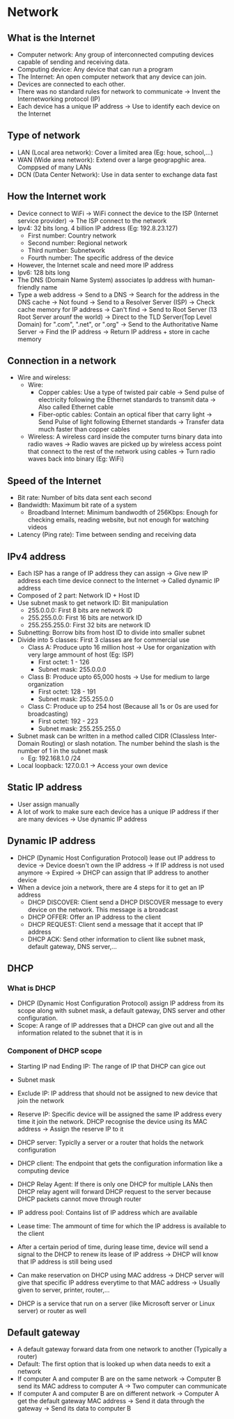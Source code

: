 # Network

## What is the Internet
- Computer network: Any group of interconnected computing devices capable of sending and receiving data. 
- Computing device: Any device that can run a program
- The Internet: An open computer network that any device can join.
- Devices are connected to each other. 
- There was no standard rules for network to communicate -> Invent the Internetworking protocol (IP)
- Each device has a unique IP address -> Use to identify each device on the Internet
  
## Type of network
- LAN (Local area network): Cover a limited area (Eg: houe, school,...)
- WAN (Wide area network): Extend over a large geograpghic area. Comppsed of many LANs
- DCN (Data Center Network): Use in data senter to exchange data fast

## How the Internet work
- Device connect to WiFi -> WiFi connect the device to the ISP (Internet service provider) -> The ISP connect to the network
- Ipv4: 32 bits long. 4 billion IP address (Eg: 192.8.23.127)
  - First number: Country network
  - Second number: Regional network
  - Third number: Subnetwork
  - Fourth number: The specific address of the device
- However, the Internet scale and need more IP address
- Ipv6: 128 bits long
- The DNS (Domain Name System) associates Ip address with human-friendly name
- Type a web address -> Send to a DNS -> Search for the address in the DNS cache -> Not found -> Send to a Resolver Server (ISP) -> Check cache memory for IP address -> Can't find -> Send to Root Server (13 Root Server arounf the world) -> Direct to the TLD Server(Top Level Domain) for ".com", ".net", or ".org" -> Send to the Authoritative Name Server -> Find the IP address -> Return IP address + store in cache memory

## Connection in a network
- Wire and wireless: 
  - Wire: 
    - Copper cables: Use a type of twisted pair cable -> Send pulse of electricity following the Ethernet standards to transmit data -> Also called Ethernet cable
    - Fiber-optic cables: Contain an optical fiber that carry light -> Send Pulse of light following Ethernet standards -> Transfer data much faster than copper cables
  - Wireless: A wireless card inside the computer turns binary data into radio waves -> Radio waves are picked up by wireless access point that connect to the rest of the network using cables -> Turn radio waves back into binary (Eg: WiFi)
  
## Speed of the Internet
- Bit rate: Number of bits data sent each second
- Bandwidth: Maximum bit rate of a system
  - Broadband Internet: Minimum bandwodth of 256Kbps: Enough for checking emails, reading website, but not enough for watching videos
- Latency (Ping rate): Time between sending and receiving data
  
## IPv4 address
- Each ISP has a range of IP address they can assign -> Give new IP address each time device connect to the Internet -> Called dynamic IP address
- Composed of 2 part: Network ID + Host ID
- Use subnet mask to get network ID: Bit manipulation
  - 255.0.0.0: First 8 bits are network ID
  - 255.255.0.0: First 16 bits are network ID
  - 255.255.255.0: First 32 bits are network ID
- Subnetting: Borrow bits from host ID to divide into smaller subnet
- Divide into 5 classes: First 3 classes are for commercial use
  - Class A: Produce upto 16 million host -> Use for organization with very large ammount of host (Eg: ISP)
    - First octet: 1 - 126
    - Subnet mask: 255.0.0.0
  - Class B: Produce upto 65,000 hosts -> Use for medium to large organization
    - First octet: 128 - 191
    - Subnet mask: 255.255.0.0
  - Class C: Produce up to 254 host (Because all 1s or 0s are used for broadcasting)
    - First octet: 192 - 223
    - Subnet mask: 255.255.255.0
- Subnet mask can be written in a method called CIDR (Classless Inter-Domain Routing) or slash notation. The number behind the slash is the number of 1 in the subnet mask
  - Eg: 192.168.1.0 /24
- Local loopback: 127.0.0.1 -> Access your own device
  
## Static IP address
- User assign manually
- A lot of work to make sure each device has a unique IP address if ther are many devices -> Use dynamic IP address
  
## Dynamic IP address
- DHCP (Dynamic Host Configuration Protocol) lease out IP address to device -> Device doesn't own the IP address -> If IP address is not used anymore -> Expired -> DHCP can assign that IP address to another device
- When a device join a network, there are 4 steps for it to get an IP address
  - DHCP DISCOVER: Client send a DHCP DISCOVER message to every device on the network. This message is a broadcast 
  - DHCP OFFER: Offer an IP address to the client
  - DHCP REQUEST: Client send a message that it accept that IP address
  - DHCP ACK: Send other information to client like subnet mask, default gateway, DNS server,...

## DHCP
### What is DHCP
- DHCP (Dynamic Host Configuration Protocol) assign IP address from its scope along with subnet mask, a default gateway, DNS server and other configuration.
- Scope: A range of IP addresses that a DHCP can give out and all the information related to the subnet that it is in
### Component of DHCP scope
- Starting IP nad Ending IP: The range of IP that DHCP can gice out
- Subnet mask
- Exclude IP: IP address that should not be assigned to new device that join the network
- Reserve IP: Specific device will be assigned the same IP address every time it join the network. DHCP recognise the device using its MAC address -> Assign the reserve IP to it
- DHCP server: Typiclly a server or a router that holds the network configuration
- DHCP client: The endpoint that gets the configuration information like a computing device
- DHCP Relay Agent: If there is only one DHCP for multiple LANs then DHCP relay agent will forward DHCP request to the server because DHCP packets cannot move through router
- IP address pool: Contains list of IP address which are available
- Lease time: The ammount of time for which the IP address is available to the client

- After a certain period of time, during lease time, device will send a signal to the DHCP to renew its lease of IP address -> DHCP will know that IP address is still being used 
- Can make reservation on DHCP using MAC address -> DHCP server will give that specific IP address everytime to that MAC address -> Usually given to server, printer, router,...
- DHCP is a service that run on a server (like Microsoft server or Linux server) or router as well

## Default gateway
- A default gateway forward data from one network to another (Typically a router)
- Default: The first option that is looked up when data needs to exit a network
- If computer A and computer B are on the same network -> Computer B send its MAC address to computer A -> Two computer can communicate
- If computer A and computer B are on different network -> Computer A get the default gateway MAC address -> Send it data through the gateway -> Send its data to computer B